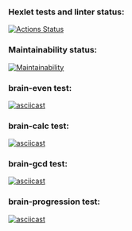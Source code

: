 ### Hexlet tests and linter status:
[![Actions Status](https://github.com/deus-ex-m/frontend-project-44/workflows/hexlet-check/badge.svg)](https://github.com/deus-ex-m/frontend-project-44/actions)
### Maintainability status:
[![Maintainability](https://api.codeclimate.com/v1/badges/af89e99fe019a33d8f0f/maintainability)](https://codeclimate.com/github/deus-ex-m/frontend-project-44/maintainability)
### brain-even test:
[![asciicast](https://asciinema.org/a/vBKI1SZ2eK7zUSSzWYjb2WYgh.svg)](https://asciinema.org/a/vBKI1SZ2eK7zUSSzWYjb2WYgh)
### brain-calc test:
[![asciicast](https://asciinema.org/a/zfaF5f6JC22Ywr0EQBpSs28xg.svg)](https://asciinema.org/a/zfaF5f6JC22Ywr0EQBpSs28xg)
### brain-gcd test:
[![asciicast](https://asciinema.org/a/oW1VS2mBKoSd1UQvi7Y0hyqjl.svg)](https://asciinema.org/a/oW1VS2mBKoSd1UQvi7Y0hyqjl)
### brain-progression test:
[![asciicast](https://asciinema.org/a/ZLMI7pkVhhjpR3ShAmCWyVdZk.svg)](https://asciinema.org/a/ZLMI7pkVhhjpR3ShAmCWyVdZk)